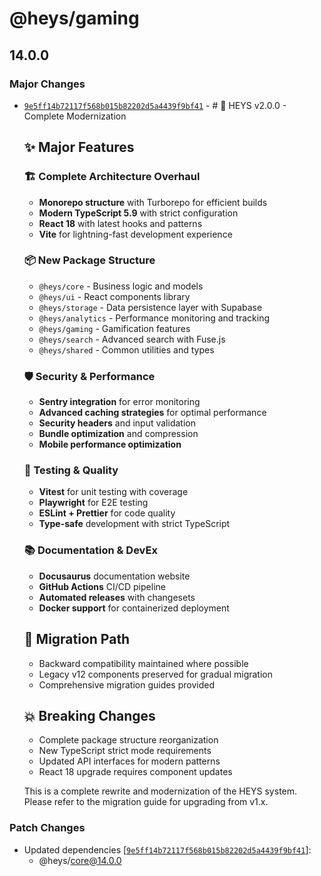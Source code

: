 # @heys/gaming

## 14.0.0

### Major Changes

- [`9e5ff14b72117f568b015b82202d5a4439f9bf41`](https://github.com/kinderlystv-png/HEYS-v2/commit/9e5ff14b72117f568b015b82202d5a4439f9bf41) - #
  🚀 HEYS v2.0.0 - Complete Modernization

  ## ✨ Major Features

  ### 🏗️ **Complete Architecture Overhaul**
  - **Monorepo structure** with Turborepo for efficient builds
  - **Modern TypeScript 5.9** with strict configuration
  - **React 18** with latest hooks and patterns
  - **Vite** for lightning-fast development experience

  ### 📦 **New Package Structure**
  - `@heys/core` - Business logic and models
  - `@heys/ui` - React components library
  - `@heys/storage` - Data persistence layer with Supabase
  - `@heys/analytics` - Performance monitoring and tracking
  - `@heys/gaming` - Gamification features
  - `@heys/search` - Advanced search with Fuse.js
  - `@heys/shared` - Common utilities and types

  ### 🛡️ **Security & Performance**
  - **Sentry integration** for error monitoring
  - **Advanced caching strategies** for optimal performance
  - **Security headers** and input validation
  - **Bundle optimization** and compression
  - **Mobile performance optimization**

  ### 🧪 **Testing & Quality**
  - **Vitest** for unit testing with coverage
  - **Playwright** for E2E testing
  - **ESLint + Prettier** for code quality
  - **Type-safe** development with strict TypeScript

  ### 📚 **Documentation & DevEx**
  - **Docusaurus** documentation website
  - **GitHub Actions** CI/CD pipeline
  - **Automated releases** with changesets
  - **Docker support** for containerized deployment

  ## 🔄 **Migration Path**
  - Backward compatibility maintained where possible
  - Legacy v12 components preserved for gradual migration
  - Comprehensive migration guides provided

  ## 💥 **Breaking Changes**
  - Complete package structure reorganization
  - New TypeScript strict mode requirements
  - Updated API interfaces for modern patterns
  - React 18 upgrade requires component updates

  This is a complete rewrite and modernization of the HEYS system. Please refer
  to the migration guide for upgrading from v1.x.

### Patch Changes

- Updated dependencies
  [[`9e5ff14b72117f568b015b82202d5a4439f9bf41`](https://github.com/kinderlystv-png/HEYS-v2/commit/9e5ff14b72117f568b015b82202d5a4439f9bf41)]:
  - @heys/core@14.0.0
